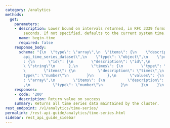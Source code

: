 ```yaml
---
category: /analytics
methods:
  get:
    parameters:
    - description: Lower bound on intervals returned, in RFC 3339 format or epoch
        seconds. If not specified, defaults to the current system time.
      name: begin-time
      required: false
    response_body:
      schema: "{\n  \"type\": \"array\",\n  \"items\": {\n    \"description\": \"\
        api_time_series_dataset\",\n    \"type\": \"object\",\n    \"properties\"\
        : {\n      \"id\": {\n        \"description\": \"id\",\n        \"type\":\
        \ \"string\"\n      },\n      \"times\": {\n        \"type\": \"array\",\n\
        \        \"items\": {\n          \"description\": \"times\",\n          \"\
        type\": \"number\"\n        }\n      },\n      \"values\": {\n        \"type\"\
        : \"array\",\n        \"items\": {\n          \"description\": \"values\"\
        ,\n          \"type\": \"number\"\n        }\n      }\n    }\n  }\n}"
    responses:
    - code: '200'
      description: Return value on success
    summary: Returns all time series data maintained by the cluster.
rest_endpoint: /v1/analytics/time-series/
permalink: /rest-api-guide/analytics/time-series.html
sidebar: rest_api_guide_sidebar
---
```

